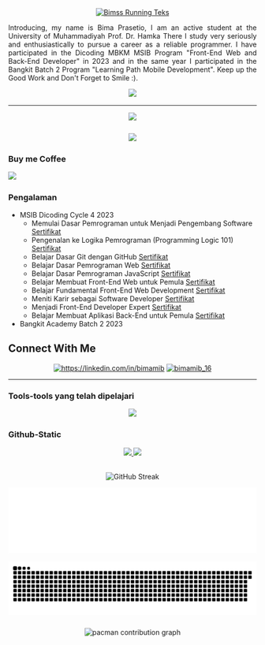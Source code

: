 <div align="center">
    <a href="https://git.io/typing-svg">
        <img src="https://readme-typing-svg.demolab.com?font=Commit+Mono&pause=1000&color=FFBB5C&center=true&width=435&lines=Hallo+Everyone!;My+Name+Bima+Prasetio;Welcome+to+My+Profile+GitHub;Nice+to+Meet+You!" alt="Bimss Running Teks" />
    </a>
</div>

<p align="justify">Introducing, my name is Bima Prasetio, I am an active student at the University of Muhammadiyah Prof. Dr. Hamka There I study very seriously and enthusiastically to pursue a career as a reliable programmer. I have participated in the Dicoding MBKM MSIB Program "Front-End Web and Back-End Developer" in 2023 and in the same year I participated in the Bangkit Batch 2 Program "Learning Path Mobile Development". Keep up the Good Work and Don't Forget to Smile :).</p>

<p align="center">
    <img src="https://media.giphy.com/media/ge7l7e5EiHUYI3e71P/giphy.gif" />
</p>

---

<p align="center">
  <a href="https://github.com/bimamib/"><img src="https://komarev.com/ghpvc/?username=bimamib&style=flat&color=blue&label=Views&"/></a>
</p>

###

<div align="center">
  <img src="https://profile-counter.glitch.me/bimamib/count.svg?"  />
</div>

###

### Buy me Coffee

<a href="https://saweria.co/bimamib"><img src="https://img.buymeacoffee.com/button-api/?text=Buy me a coffee&emoji=☕&slug=bimamib_16&button_colour=741a1a&font_colour=ffffff&font_family=Lato&outline_colour=ffffff&coffee_colour=FFDD00" /></a>

### Pengalaman

- MSIB Dicoding Cycle 4 2023
  - Memulai Dasar Pemrograman untuk Menjadi Pengembang Software [Sertifikat](https://www.dicoding.com/certificates/1OP80GQ2VXQK)
  - Pengenalan ke Logika Pemrograman (Programming Logic 101) [Sertifikat](https://www.dicoding.com/certificates/4EXGNWMLQZRL)
  - Belajar Dasar Git dengan GitHub [Sertifikat](https://www.dicoding.com/certificates/07Z6V22LYXQR)
  - Belajar Dasar Pemrograman Web [Sertifikat](https://www.dicoding.com/certificates/JMZVNW0OOPN9)
  - Belajar Dasar Pemrograman JavaScript [Sertifikat](https://www.dicoding.com/certificates/6RPN6EGN8P2M)
  - Belajar Membuat Front-End Web untuk Pemula [Sertifikat](https://www.dicoding.com/certificates/QLZ92L5V9X5D)
  - Belajar Fundamental Front-End Web Development [Sertifikat](https://www.dicoding.com/certificates/ERZRG5YQNPYV)
  - Meniti Karir sebagai Software Developer [Sertifikat](https://www.dicoding.com/certificates/JLX1DGQE5Z72)
  - Menjadi Front-End Developer Expert [Sertifikat](https://www.dicoding.com/certificates/0LZ0945VNZ65)
  - Belajar Membuat Aplikasi Back-End untuk Pemula [Sertifikat](https://www.dicoding.com/certificates/72ZD804M9ZYW)
- Bangkit Academy Batch 2 2023

## Connect With Me

<p align="center">
  <a href="https://linkedin.com/in/bimamib16" target="blank"><img align="center" src="https://raw.githubusercontent.com/rahuldkjain/github-profile-readme-generator/master/src/images/icons/Social/linked-in-alt.svg" alt="https://linkedin.com/in/bimamib" height="30" width="40" /></a>
  <a href="https://instagram.com/bimamib_16" target="blank"><img align="center" src="https://raw.githubusercontent.com/rahuldkjain/github-profile-readme-generator/master/src/images/icons/Social/instagram.svg" alt="bimamib_16" height="30" width="40" /></a>
</p>

---

### Tools-tools yang telah dipelajari

<p align="center">
  <a href="https://skillicons.dev">
    <img src="https://skillicons.dev/icons?i=alpinejs,androidstudio,bootstrap,cpp,css,figma,gcp,git,github,gradle,html,htmx,js,kotlin,mysql,nodejs,npm,pycharm,py,pytorch,react,tailwind,ts,vscode,webpack,vue,nextjs&perline=10&theme=dark" />
  </a>
</p>

### Github-Static

<div align="center">
    <a href="https://github.com/bimamib">
        <img height="150em" 
            src="https://github-readme-stats-eight-theta.vercel.app/api?username=bimamib&show_icons=true&theme=tokyonight&include_all_commits=true&count_private=true"/>
    </a>
    <a href="https://github.com/bimamib">
        <img height="150em" 
            src="https://github-readme-stats-eight-theta.vercel.app/api/top-langs/?username=bimamib&layout=compact&langs_count=14&theme=tokyonight"/>
    </a>
</div>

<br>

<div align="center">
 
![GitHub Streak](https://github-readme-streak-stats-alpha-three-46.vercel.app?user=bimamib&theme=tokyonight&hide_border=true&border_radius=14&card_height=155)

</div>

<div align="center">
    
![readmebox animation](https://raw.githubusercontent.com/bimamib/bimamib/main/readmebox.svg)

</div>

<div align="center">
    
<img src="https://raw.githubusercontent.com/bimamib/bimamib/output/snake.svg" alt="Snake animation" />

###

<picture>
  <source media="(prefers-color-scheme: dark)" srcset="https://raw.githubusercontent.com/bimamib/bimamib/output/pacman-contribution-graph-dark.svg">
  <source media="(prefers-color-scheme: light)" srcset="https://raw.githubusercontent.com/bimamib/bimamib/output/pacman-contribution-graph.svg">
  <img alt="pacman contribution graph" src="https://raw.githubusercontent.com/bimamib/bimamib/output/pacman-contribution-graph.svg">
</picture>

###
